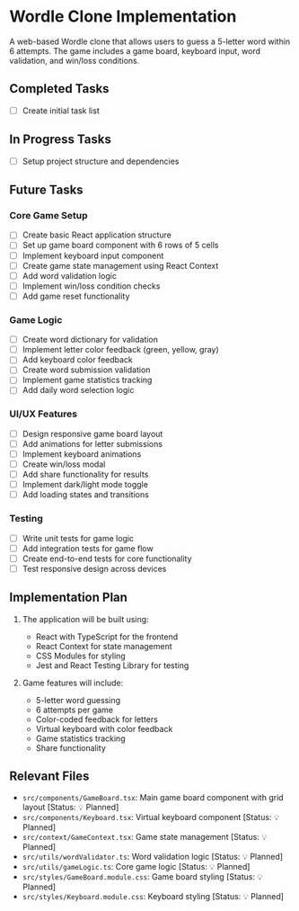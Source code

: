 # Wordle Clone Implementation

A web-based Wordle clone that allows users to guess a 5-letter word within 6 attempts. The game includes a game board, keyboard input, word validation, and win/loss conditions.

## Completed Tasks

- [ ] Create initial task list

## In Progress Tasks

- [ ] Setup project structure and dependencies

## Future Tasks

### Core Game Setup
- [ ] Create basic React application structure
- [ ] Set up game board component with 6 rows of 5 cells
- [ ] Implement keyboard input component
- [ ] Create game state management using React Context
- [ ] Add word validation logic
- [ ] Implement win/loss condition checks
- [ ] Add game reset functionality

### Game Logic
- [ ] Create word dictionary for validation
- [ ] Implement letter color feedback (green, yellow, gray)
- [ ] Add keyboard color feedback
- [ ] Create word submission validation
- [ ] Implement game statistics tracking
- [ ] Add daily word selection logic

### UI/UX Features
- [ ] Design responsive game board layout
- [ ] Add animations for letter submissions
- [ ] Implement keyboard animations
- [ ] Create win/loss modal
- [ ] Add share functionality for results
- [ ] Implement dark/light mode toggle
- [ ] Add loading states and transitions

### Testing
- [ ] Write unit tests for game logic
- [ ] Add integration tests for game flow
- [ ] Create end-to-end tests for core functionality
- [ ] Test responsive design across devices

## Implementation Plan

1. The application will be built using:
   - React with TypeScript for the frontend
   - React Context for state management
   - CSS Modules for styling
   - Jest and React Testing Library for testing

2. Game features will include:
   - 5-letter word guessing
   - 6 attempts per game
   - Color-coded feedback for letters
   - Virtual keyboard with color feedback
   - Game statistics tracking
   - Share functionality

## Relevant Files

- `src/components/GameBoard.tsx`: Main game board component with grid layout [Status: 💡 Planned]
- `src/components/Keyboard.tsx`: Virtual keyboard component [Status: 💡 Planned]
- `src/context/GameContext.tsx`: Game state management [Status: 💡 Planned]
- `src/utils/wordValidator.ts`: Word validation logic [Status: 💡 Planned]
- `src/utils/gameLogic.ts`: Core game logic [Status: 💡 Planned]
- `src/styles/GameBoard.module.css`: Game board styling [Status: 💡 Planned]
- `src/styles/Keyboard.module.css`: Keyboard styling [Status: 💡 Planned] 